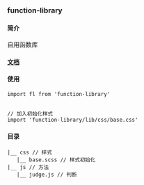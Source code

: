 ### function-library

#### 简介
自用函数库

#### [文档](./doc.md)

#### 使用
```$xslt
import fl from 'function-library'


// 加入初始化样式
import 'function-library/lib/css/base.css'
```

#### 目录
```$xslt
|__ css // 样式  
   |__ base.scss // 样式初始化  
|__ js // 方法  
   |__ judge.js // 判断
```
